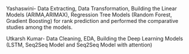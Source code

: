 Yashaswini- Data Extracting, Data Transformation, Building the Linear Models (ARIMA,ARIMAX), Regression Tree Models (Random Forest, Gradient Boosting) for rank prediction and performed the comparative studies among the models.  
  
Utkarsh Kumar- Data Cleaning, EDA, Building the Deep Learning Models (LSTM, Seq2Seq Model and Seq2Seq Model with attention)​
